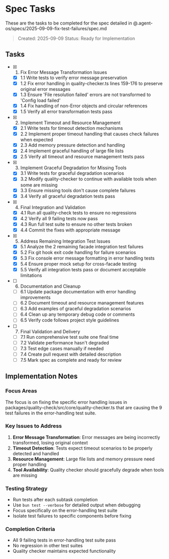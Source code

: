 # Spec Tasks

These are the tasks to be completed for the spec detailed in
@.agent-os/specs/2025-09-09-fix-test-failures/spec.md

> Created: 2025-09-09 Status: Ready for Implementation

## Tasks

- [x] 1. Fix Error Message Transformation Issues
  - [x] 1.1 Write tests to verify error message preservation
  - [x] 1.2 Fix error handling in quality-checker.ts lines 159-176 to preserve
        original error messages
  - [x] 1.3 Ensure 'File resolution failed' errors are not transformed to
        'Config load failed'
  - [x] 1.4 Fix handling of non-Error objects and circular references
  - [x] 1.5 Verify all error transformation tests pass

- [x] 2. Implement Timeout and Resource Management
  - [x] 2.1 Write tests for timeout detection mechanisms
  - [x] 2.2 Implement proper timeout handling that causes check failures when
        expected
  - [x] 2.3 Add memory pressure detection and handling
  - [x] 2.4 Implement graceful handling of large file lists
  - [x] 2.5 Verify all timeout and resource management tests pass

- [x] 3. Implement Graceful Degradation for Missing Tools
  - [x] 3.1 Write tests for graceful degradation scenarios
  - [x] 3.2 Modify quality-checker to continue with available tools when some
        are missing
  - [x] 3.3 Ensure missing tools don't cause complete failures
  - [x] 3.4 Verify all graceful degradation tests pass

- [x] 4. Final Integration and Validation
  - [x] 4.1 Run all quality-check tests to ensure no regressions
  - [x] 4.2 Verify all 9 failing tests now pass
  - [x] 4.3 Run full test suite to ensure no other tests broken
  - [x] 4.4 Commit the fixes with appropriate message

- [x] 5. Address Remaining Integration Test Issues
  - [x] 5.1 Analyze the 2 remaining facade integration test failures
  - [x] 5.2 Fix git hook exit code handling for failure scenarios
  - [x] 5.3 Fix console error message formatting in error handling tests
  - [x] 5.4 Ensure proper mock setup for cross-facade testing
  - [x] 5.5 Verify all integration tests pass or document acceptable limitations

- [ ] 6. Documentation and Cleanup
  - [ ] 6.1 Update package documentation with error handling improvements
  - [ ] 6.2 Document timeout and resource management features
  - [ ] 6.3 Add examples of graceful degradation scenarios
  - [ ] 6.4 Clean up any temporary debug code or comments
  - [ ] 6.5 Verify code follows project style guidelines

- [ ] 7. Final Validation and Delivery
  - [ ] 7.1 Run comprehensive test suite one final time
  - [ ] 7.2 Validate performance hasn't degraded
  - [ ] 7.3 Test edge cases manually if needed
  - [ ] 7.4 Create pull request with detailed description
  - [ ] 7.5 Mark spec as complete and ready for review

## Implementation Notes

### Focus Areas

The focus is on fixing the specific error handling issues in
packages/quality-check/src/core/quality-checker.ts that are causing the 9 test
failures in the error-handling test suite.

### Key Issues to Address

1. **Error Message Transformation**: Error messages are being incorrectly
   transformed, losing original context
2. **Timeout Detection**: Tests expect timeout scenarios to be properly detected
   and handled
3. **Resource Management**: Large file lists and memory pressure need proper
   handling
4. **Tool Availability**: Quality checker should gracefully degrade when tools
   are missing

### Testing Strategy

- Run tests after each subtask completion
- Use `bun test --verbose` for detailed output when debugging
- Focus specifically on the error-handling test suite
- Isolate test failures to specific components before fixing

### Completion Criteria

- All 9 failing tests in error-handling test suite pass
- No regression in other test suites
- Quality checker maintains expected functionality
